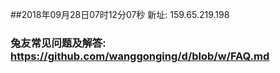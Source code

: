 ##2018年09月28日07时12分07秒 新址: 159.65.219.198
### 兔友常见问题及解答: https://github.com/wanggonging/d/blob/w/FAQ.md
